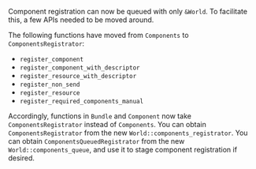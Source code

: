 Component registration can now be queued with only `&World`. To facilitate this, a few APIs needed to be moved around.

The following functions have moved from `Components` to `ComponentsRegistrator`:

- `register_component`
- `register_component_with_descriptor`
- `register_resource_with_descriptor`
- `register_non_send`
- `register_resource`
- `register_required_components_manual`

Accordingly, functions in `Bundle` and `Component` now take `ComponentsRegistrator` instead of `Components`.
You can obtain `ComponentsRegistrator` from the new `World::components_registrator`.
You can obtain `ComponentsQueuedRegistrator` from the new `World::components_queue`, and use it to stage component registration if desired.
